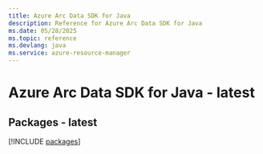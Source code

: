 ```yaml
---
title: Azure Arc Data SDK for Java
description: Reference for Azure Arc Data SDK for Java
ms.date: 05/28/2025
ms.topic: reference
ms.devlang: java
ms.service: azure-resource-manager
---
```

# Azure Arc Data SDK for Java - latest
## Packages - latest
[!INCLUDE [packages](arc-data-index.md)]